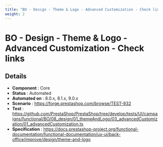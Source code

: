 ```yaml
---
title: "BO - Design - Theme & Logo - Advanced Customization - Check links"
weight: 2
---
```


# BO - Design - Theme & Logo - Advanced Customization - Check links
## Details
* **Component** : Core
* **Status** : Automated
* **Automated on** : 8.0.x, 8.1.x, 9.0.x
* **Scenario** : https://forge.prestashop.com/browse/TEST-932
* **Test** : https://github.com/PrestaShop/PrestaShop/tree/develop/tests/UI/campaigns/functional/BO/08_design/01_themeAndLogo/03_advancedCustomization/01_advancedCustomization.ts
* **Specification** : https://docs.prestashop-project.org/functional-documentation/functional-documentation/ux-ui/back-office/improve/design/theme-and-logo

